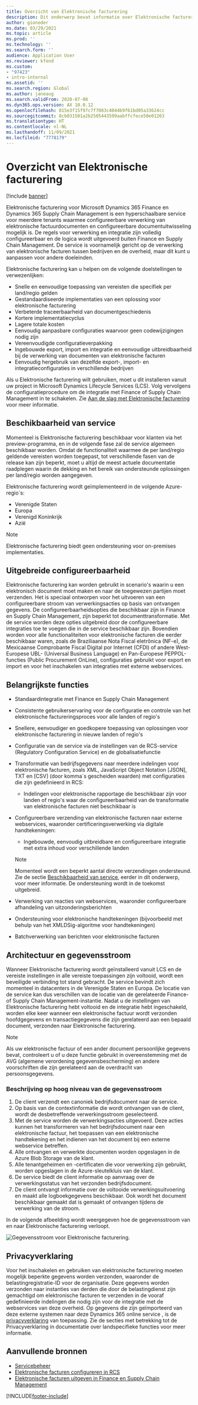 ```yaml
---
title: Overzicht van Elektronische facturering
description: Dit onderwerp bevat informatie over Elektronische facturering in Microsoft Dynamics 365 Finance en Dynamics 365 Supply Chain Management.
author: gionoder
ms.date: 03/29/2021
ms.topic: article
ms.prod: ''
ms.technology: ''
ms.search.form: ''
audience: Application User
ms.reviewer: kfend
ms.custom:
- "97423"
- intro-internal
ms.assetid: ''
ms.search.region: Global
ms.author: janeaug
ms.search.validFrom: 2020-07-08
ms.dyn365.ops.version: AX 10.0.12
ms.openlocfilehash: 815e3f15f97c7f7083c4044b9f61bd05a33624cc
ms.sourcegitcommit: 8cb031501a2b2505443599aabffcfece50e01263
ms.translationtype: HT
ms.contentlocale: nl-NL
ms.lasthandoff: 11/09/2021
ms.locfileid: "7778179"
---
```

# <a name="electronic-invoicing-overview"></a>Overzicht van Elektronische facturering

[!include [banner](../includes/banner.md)]

Elektronische facturering voor Microsoft Dynamics 365 Finance en Dynamics 365 Supply Chain Management is een hyperschaalbare service voor meerdere tenants waarmee configureerbare verwerking van elektronische factuurdocumenten en configureerbare documentuitwisseling mogelijk is. De regels voor verwerking en integratie zijn volledig configureerbaar en de logica wordt uitgevoerd buiten Finance en Supply Chain Management. De service is voornamelijk gericht op de verwerking van elektronische facturen tussen bedrijven en de overheid, maar dit kunt u aanpassen voor andere doeleinden.

Elektronische facturering kan u helpen om de volgende doelstellingen te verwezenlijken:

- Snelle en eenvoudige toepassing van vereisten die specifiek per land/regio gelden
- Gestandaardiseerde implementaties van een oplossing voor elektronische facturering
- Verbeterde traceerbaarheid van documentgeschiedenis
- Kortere implementatiecyclus
- Lagere totale kosten
- Eenvoudig aanpasbare configuraties waarvoor geen codewijzigingen nodig zijn
- Vereenvoudigde configuratieverpakking
- Ingebouwde export, import en integratie en eenvoudige uitbreidbaarheid bij de verwerking van documenten van elektronische facturen
- Eenvoudig hergebruik van dezelfde export-, import- en integratieconfiguraties in verschillende bedrijven

Als u Elektronische facturering wilt gebruiken, moet u dit installeren vanuit uw project in Microsoft Dynamics Lifecycle Services (LCS). Volg vervolgens de configuratieprocedure om de integratie met Finance of Supply Chain Management in te schakelen. Zie [Aan de slag met Elektronische facturering](e-invoicing-get-started.md) voor meer informatie.

## <a name="service-availability"></a><a name="availability"></a>Beschikbaarheid van service

Momenteel is Elektronische facturering beschikbaar voor klanten via het preview-programma, en in de volgende fase zal de service algemeen beschikbaar worden. Omdat de functionaliteit waarmee de per land/regio geldende vereisten worden toegepast, tot verschillende fasen van de release kan zijn beperkt, moet u altijd de meest actuele documentatie raadplegen waarin de dekking en het bereik van ondersteunde oplossingen per land/regio worden aangegeven.

Elektronische facturering wordt geïmplementeerd in de volgende Azure-regio´s:

- Verenigde Staten
- Europa
- Verenigd Koninkrijk
- Azië

> [!NOTE]
> Elektronische facturering biedt geen ondersteuning voor on-premises implementaties.

## <a name="extended-configurability"></a>Uitgebreide configureerbaarheid

Elektronische facturering kan worden gebruikt in scenario's waarin u een elektronisch document moet maken en naar de toegewezen partijen moet verzenden. Het is speciaal ontworpen voor het uitvoeren van een configureerbare stroom van verwerkingsacties op basis van ontvangen gegevens. De configureerbaarheidsopties die beschikbaar zijn in Finance en Supply Chain Management, zijn beperkt tot documenttransformatie. Met de service worden deze opties uitgebreid door de configureerbare integraties toe te voegen die in de service beschikbaar zijn. Bovendien worden voor alle functionaliteiten voor elektronische facturen die eerder beschikbaar waren, zoals de Braziliaanse Nota Fiscal eletrônica (NF-e), de Mexicaanse Comprobante Fiscal Digital por Internet (CFDI) of andere West-Europese UBL- (Universal Business Language) en Pan-Europese PEPPOL-functies (Public Procurement OnLine), configuraties gebruikt voor export en import en voor het inschakelen van integraties met externe webservices.

## <a name="feature-highlights"></a>Belangrijkste functies

- Standaardintegratie met Finance en Supply Chain Management
- Consistente gebruikerservaring voor de configuratie en controle van het elektronische factureringsproces voor alle landen of regio's
- Snellere, eenvoudiger en goedkopere toepassing van oplossingen voor elektronische facturering in nieuwe landen of regio's
- Configuratie van de service via de instellingen van de RCS-service (Regulatory Configuration Service) en de globalisatiefunctie
- Transformatie van bedrijfsgegevens naar meerdere indelingen voor elektronische facturen, zoals XML, JavaScript Object Notation \[JSON\], TXT en \[CSV\] (door komma´s gescheiden waarden) met configuraties die zijn gedefinieerd in RCS:

    - Indelingen voor elektronische rapportage die beschikbaar zijn voor landen of regio's waar de configureerbaarheid van de transformatie van elektronische facturen niet beschikbaar is

- Configureerbare verzending van elektronische facturen naar externe webservices, waaronder certificeringsverwerking via digitale handtekeningen:

    - Ingebouwde, eenvoudig uitbreidbare en configureerbare integratie met extra inhoud voor verschillende landen

    > [!NOTE]
    > Momenteel wordt een beperkt aantal directe verzendingen ondersteund. Zie de sectie [Beschikbaarheid van service](#availability), eerder in dit onderwerp, voor meer informatie. De ondersteuning wordt in de toekomst uitgebreid.

- Verwerking van reacties van webservices, waaronder configureerbare afhandeling van uitzonderingsberichten
- Ondersteuning voor elektronische handtekeningen (bijvoorbeeld met behulp van het XMLDSig-algoritme voor handtekeningen)
- Batchverwerking van berichten voor elektronische facturen

## <a name="architecture-and-data-flow"></a>Architectuur en gegevensstroom

Wanneer Elektronische facturering wordt geïnstalleerd vanuit LCS en de vereiste instellingen in alle vereiste toepassingen zijn voltooid, wordt een beveiligde verbinding tot stand gebracht. De service bevindt zich momenteel in datacenters in de Verenigde Staten en Europa. De locatie van de service kan dus verschillen van de locatie van de gerelateerde Finance- of Supply Chain Management-instantie. Nadat u de instellingen van Elektronische facturering hebt voltooid en de integratie hebt ingeschakeld, worden elke keer wanneer een elektronische factuur wordt verzonden hoofdgegevens en transactiegegevens die zijn gerelateerd aan een bepaald document, verzonden naar Elektronische facturering.

> [!NOTE]
> Als uw elektronische factuur of een ander document persoonlijke gegevens bevat, controleert u of u deze functie gebruikt in overeenstemming met de AVG (algemene verordening gegevensbescherming) en andere voorschriften die zijn gerelateerd aan de overdracht van persoonsgegevens.

### <a name="high-level-description-of-the-data-flow"></a>Beschrijving op hoog niveau van de gegevensstroom

1. De client verzendt een canoniek bedrijfsdocument naar de service.
2. Op basis van de contextinformatie die wordt ontvangen van de client, wordt de desbetreffende verwerkingsstroom geselecteerd.
3. Met de service worden de verwerkingsacties uitgevoerd. Deze acties kunnen het transformeren van het bedrijfsdocument naar een elektronische factuur, het toepassen van een elektronische handtekening en het indienen van het document bij een externe webservice betreffen.
4. Alle ontvangen en verwerkte documenten worden opgeslagen in de Azure Blob Storage van de klant.
5. Alle tenantgeheimen en -certificaten die voor verwerking zijn gebruikt, worden opgeslagen in de Azure-sleutelkluis van de klant.
6. De service biedt de client informatie op aanvraag over de verwerkingsstatus van het verzonden bedrijfsdocument.
7. De client ontvangt informatie over de voltooide verwerkingsuitvoering en maakt alle logboekgegevens beschikbaar. Ook wordt het document beschikbaar gemaakt dat is gemaakt of ontvangen tijdens de verwerking van de stroom.

In de volgende afbeelding wordt weergegeven hoe de gegevensstroom van en naar Elektronische facturering verloopt.

![Gegevensstroom voor Elektronische facturering.](media/e-invoicing-service-data-flow-diagram-overview.png)

## <a name="privacy-notice"></a>Privacyverklaring
Voor het inschakelen en gebruiken van elektronische facturering moeten mogelijk beperkte gegevens worden verzonden, waaronder de belastingregistratie-ID voor de organisatie. Deze gegevens worden verzonden naar instanties van derden die door de belastingdienst zijn gemachtigd om elektronische facturen te verzenden in de vooraf gedefinieerde indelingen die nodig zijn voor de integratie met de webservices van deze overheid. Op gegevens die zijn geïmporteerd van deze externe systemen naar deze Dynamics 365 online service , is de [privacyverklaring](https://go.microsoft.com/fwlink/?LinkId=512132) van toepassing. Zie de secties met betrekking tot de Privacyverklaring in documentatie over landspecifieke functies voor meer informatie.

## <a name="additional-resources"></a>Aanvullende bronnen
- [Servicebeheer](e-invoicing-service-administration.md)
- [Elektronische facturen configureren in RCS](e-invoicing-configuration-rcs.md)
- [Elektronische facturen uitgeven in Finance en Supply Chain Management](e-invoicing-issuing-electronic-invoices-finance-supply-chain-management.md)


[!INCLUDE[footer-include](../../includes/footer-banner.md)]
